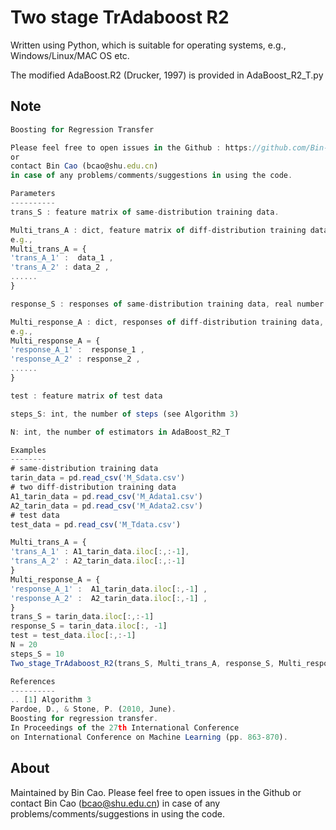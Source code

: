 # Two stage TrAdaboost R2

Written using Python, which is suitable for operating systems, e.g., Windows/Linux/MAC OS etc.

The modified AdaBoost.R2 (Drucker, 1997) is provided in AdaBoost_R2_T.py

## Note
``` javascript
Boosting for Regression Transfer

Please feel free to open issues in the Github : https://github.com/Bin-Cao/TrAdaboost
or 
contact Bin Cao (bcao@shu.edu.cn)
in case of any problems/comments/suggestions in using the code. 

Parameters
----------
trans_S : feature matrix of same-distribution training data.

Multi_trans_A : dict, feature matrix of diff-distribution training data
e.g.,
Multi_trans_A = {
'trans_A_1' :  data_1 , 
'trans_A_2' : data_2 ,
......
}

response_S : responses of same-distribution training data, real number

Multi_response_A : dict, responses of diff-distribution training data, real number
e.g.,
Multi_response_A = {
'response_A_1' :  response_1 , 
'response_A_2' : response_2 ,
......
}

test : feature matrix of test data

steps_S: int, the number of steps (see Algorithm 3)

N: int, the number of estimators in AdaBoost_R2_T

Examples
--------
# same-distribution training data
tarin_data = pd.read_csv('M_Sdata.csv')
# two diff-distribution training data
A1_tarin_data = pd.read_csv('M_Adata1.csv')
A2_tarin_data = pd.read_csv('M_Adata2.csv')
# test data
test_data = pd.read_csv('M_Tdata.csv')

Multi_trans_A = {
'trans_A_1' : A1_tarin_data.iloc[:,:-1],
'trans_A_2' : A2_tarin_data.iloc[:,:-1]
}
Multi_response_A = {
'response_A_1' :  A1_tarin_data.iloc[:,-1] , 
'response_A_2' :  A2_tarin_data.iloc[:,-1] ,
}
trans_S = tarin_data.iloc[:,:-1]
response_S = tarin_data.iloc[:, -1]
test = test_data.iloc[:,:-1]
N = 20
steps_S = 10
Two_stage_TrAdaboost_R2(trans_S, Multi_trans_A, response_S, Multi_response_A, test, steps_S, N)

References
----------
.. [1] Algorithm 3 
Pardoe, D., & Stone, P. (2010, June). 
Boosting for regression transfer. 
In Proceedings of the 27th International Conference 
on International Conference on Machine Learning (pp. 863-870).

```

## About
Maintained by Bin Cao. Please feel free to open issues in the Github or contact Bin Cao
(bcao@shu.edu.cn) in case of any problems/comments/suggestions in using the code. 

